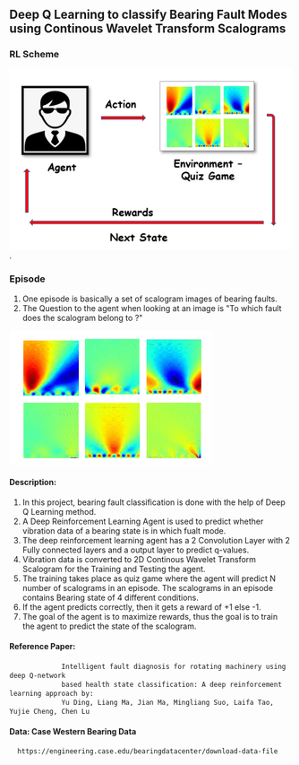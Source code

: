 ## Deep Q Learning to classify Bearing Fault Modes using Continous Wavelet Transform Scalograms

### RL Scheme

![](https://github.com/Shrav108/DQN-for-Bearing-Fault/blob/main/Pictures/RL%20Scheme.PNG).


### Episode
1. One episode is basically a set of scalogram images of bearing faults. 
2. The Question to the agent when looking at an image is "To which fault does the scalogram belong to ?"

![](https://github.com/Shrav108/DQN-for-Bearing-Fault/blob/main/Pictures/Quiz.PNG)


#### Description:
1. In this project, bearing fault classification is done with the help of Deep Q Learning method.
2. A Deep Reinforcement Learning Agent is used to predict whether vibration data of a bearing state is in
   which fualt mode.
3. The deep reinforcement learning agent has a 2 Convolution Layer with 2 Fully connected layers and a output 
   layer to predict q-values.
4. Vibration data is converted to 2D Continous Wavelet Transform Scalogram for the Training and Testing the               agent.
5. The training takes place as quiz game where the agent will predict N number of scalograms in an episode. 
   The scalograms in an episode contains Bearing state of 4 different conditions.
6. If the agent predicts correctly, then it gets a reward of +1 else -1.
7. The goal of the agent is to maximize rewards, thus the goal is to train the agent to predict the state of 
   the scalogram.


#### Reference Paper: 
                 Intelligent fault diagnosis for rotating machinery using deep Q-network
                 based health state classification: A deep reinforcement learning approach by:
                 Yu Ding, Liang Ma, Jian Ma, Mingliang Suo, Laifa Tao, Yujie Cheng, Chen Lu

#### Data: Case Western Bearing Data
      https://engineering.case.edu/bearingdatacenter/download-data-file
      

